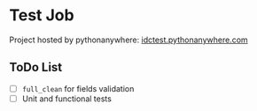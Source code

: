 # Test Job

Project hosted by pythonanywhere: [idctest.pythonanywhere.com](http://idctest.pythonanywhere.com/)

## ToDo List

- [ ] `full_clean` for fields validation
- [ ] Unit and functional tests
